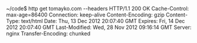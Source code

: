 ~/code$ http get tomayko.com --headers
HTTP/1.1 200 OK
Cache-Control: max-age=86400
Connection: keep-alive
Content-Encoding: gzip
Content-Type: text/html
Date: Thu, 13 Dec 2012 20:07:40 GMT
Expires: Fri, 14 Dec 2012 20:07:40 GMT
Last-Modified: Wed, 28 Nov 2012 09:16:14 GMT
Server: nginx
Transfer-Encoding: chunked
